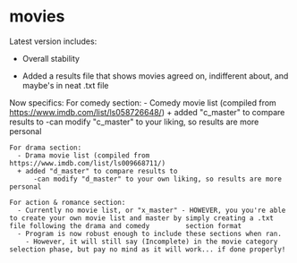 # movies
Latest version includes:
  - Overall stability
  + Added a results file that shows movies agreed on, indifferent about, and maybe's in neat .txt file
  
  Now specifics:
    For comedy section:
      - Comedy movie list (compiled from https://www.imdb.com/list/ls058726648/)
      + added "c_master" to compare results to
          -can modify "c_master" to your liking, so results are more personal
          
    For drama section:
      - Drama movie list (compiled from https://www.imdb.com/list/ls009668711/)
      + added "d_master" to compare results to
          -can modify "d_master" to your own liking, so results are more personal
    
    For action & romance section:
      - Currently no movie list, or "x_master" - HOWEVER, you you're able to create your own movie list and master by simply creating a .txt file following the drama and comedy         section format
      - Program is now robust enough to include these sections when ran.
        - However, it will still say (Incomplete) in the movie category selection phase, but pay no mind as it will work... if done properly!
